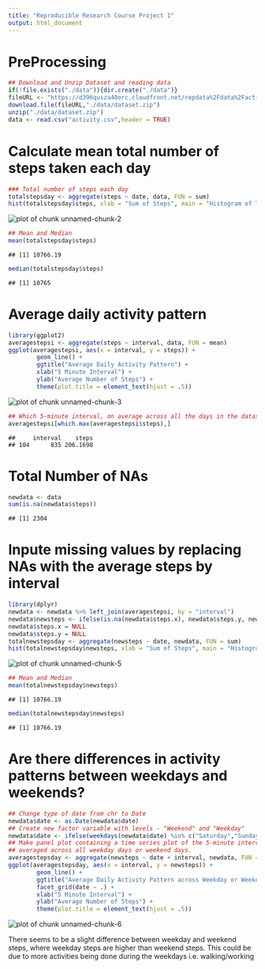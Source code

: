 ```yaml
---
title: "Reproducible Research Course Project 1"
output: html_document
---
```




# PreProcessing

```r
## Download and Unzip Dataset and reading data
if(!file.exists("./data")){dir.create("./data")}
fileURL <- "https://d396qusza40orc.cloudfront.net/repdata%2Fdata%2Factivity.zip"
download.file(fileURL,"./data/dataset.zip")
unzip("./data/dataset.zip")
data <- read.csv("activity.csv",header = TRUE)
```

# Calculate mean total number of steps taken each day

```r
### Total number of steps each day
totalstepsday <- aggregate(steps ~ date, data, FUN = sum)
hist(totalstepsday$steps, xlab = "Sum of Steps", main = "Histogram of Total Sum of Steps each day")
```

![plot of chunk unnamed-chunk-2](figure/unnamed-chunk-2-1.png)

```r
## Mean and Median
mean(totalstepsday$steps)
```

```
## [1] 10766.19
```

```r
median(totalstepsday$steps)
```

```
## [1] 10765
```

# Average daily activity pattern

```r
library(ggplot2)
averagestepsi <- aggregate(steps ~ interval, data, FUN = mean)
ggplot(averagestepsi, aes(x = interval, y = steps)) + 
        geom_line() + 
        ggtitle("Average Daily Activity Pattern") + 
        xlab("5 Minute Interval") + 
        ylab("Average Number of Steps") +
        theme(plot.title = element_text(hjust = .5))
```

![plot of chunk unnamed-chunk-3](figure/unnamed-chunk-3-1.png)

```r
## Which 5-minute interval, on average across all the days in the dataset, contains the maximum number of steps?
averagestepsi[which.max(averagestepsi$steps),]
```

```
##     interval    steps
## 104      835 206.1698
```

# Total Number of NAs

```r
newdata <- data
sum(is.na(newdata$steps))
```

```
## [1] 2304
```

# Inpute missing values by replacing NAs with the average steps by interval

```r
library(dplyr)
newdata <- newdata %>% left_join(averagestepsi, by = "interval")
newdata$newsteps <- ifelse(is.na(newdata$steps.x), newdata$steps.y, newdata$steps.x)
newdata$steps.x = NULL
newdata$steps.y = NULL
totalnewstepsday <- aggregate(newsteps ~ date, newdata, FUN = sum)
hist(totalnewstepsday$newsteps, xlab = "Sum of Steps", main = "Histogram of Total Sum of Steps each day")
```

![plot of chunk unnamed-chunk-5](figure/unnamed-chunk-5-1.png)

```r
## Mean and Median
mean(totalnewstepsday$newsteps)
```

```
## [1] 10766.19
```

```r
median(totalnewstepsday$newsteps)
```

```
## [1] 10766.19
```

# Are there differences in activity patterns between weekdays and weekends?

```r
## Change type of date from chr to Date
newdata$date <- as.Date(newdata$date)
## Create new factor variable with levels - "Weekend" and "Weekday"
newdata$date <- ifelse(weekdays(newdata$date) %in% c("Saturday","Sunday"), "Weekend", "Weekday")
## Make panel plot containing a time series plot of the 5-minute interval(x) and the average number of steps taken(y),
## averaged across all weekday days or weekend days.
averagestepsday <- aggregate(newsteps ~ date + interval, newdata, FUN = mean)
ggplot(averagestepsday, aes(x = interval, y = newsteps)) + 
        geom_line() + 
        ggtitle("Average Daily Activity Pattern across Weekday or Weekend") + 
        facet_grid(date ~ .) +
        xlab("5 Minute Interval") + 
        ylab("Average Number of Steps") +
        theme(plot.title = element_text(hjust = .5))
```

![plot of chunk unnamed-chunk-6](figure/unnamed-chunk-6-1.png)

There seems to be a slight difference between weekday and weekend steps, where weekday steps are higher than weekend steps.
This could be due to more activities being done during the weekdays i.e. walking/working 
